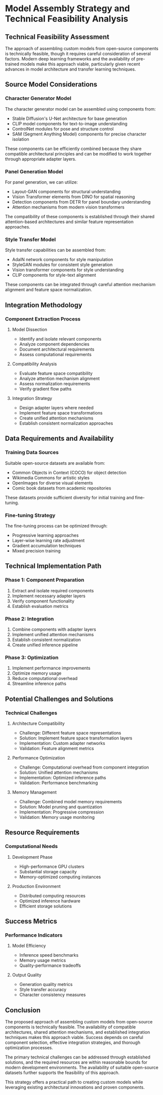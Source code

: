 # Model Assembly Strategy and Technical Feasibility Analysis

## Technical Feasibility Assessment

The approach of assembling custom models from open-source components is technically feasible, though it requires careful consideration of several factors. Modern deep learning frameworks and the availability of pre-trained models make this approach viable, particularly given recent advances in model architecture and transfer learning techniques.

## Source Model Considerations

### Character Generator Model
The character generator model can be assembled using components from:
- Stable Diffusion's U-Net architecture for base generation
- CLIP model components for text-to-image understanding
- ControlNet modules for pose and structure control
- SAM (Segment Anything Model) components for precise character isolation

These components can be efficiently combined because they share compatible architectural principles and can be modified to work together through appropriate adapter layers.

### Panel Generation Model
For panel generation, we can utilize:
- Layout-GAN components for structural understanding
- Vision Transformer elements from DINO for spatial reasoning
- Detection components from DETR for panel boundary understanding
- Attention mechanisms from modern vision transformers

The compatibility of these components is established through their shared attention-based architectures and similar feature representation approaches.

### Style Transfer Model
Style transfer capabilities can be assembled from:
- AdaIN network components for style manipulation
- StyleGAN modules for consistent style generation
- Vision transformer components for style understanding
- CLIP components for style-text alignment

These components can be integrated through careful attention mechanism alignment and feature space normalization.

## Integration Methodology

### Component Extraction Process
1. Model Dissection
   - Identify and isolate relevant components
   - Analyze component dependencies
   - Document architectural requirements
   - Assess computational requirements

2. Compatibility Analysis
   - Evaluate feature space compatibility
   - Analyze attention mechanism alignment
   - Assess normalization requirements
   - Verify gradient flow paths

3. Integration Strategy
   - Design adapter layers where needed
   - Implement feature space transformations
   - Create unified attention mechanisms
   - Establish consistent normalization approaches

## Data Requirements and Availability

### Training Data Sources
Suitable open-source datasets are available from:
- Common Objects in Context (COCO) for object detection
- Wikimedia Commons for artistic styles
- OpenImages for diverse visual elements
- Comic book datasets from academic repositories

These datasets provide sufficient diversity for initial training and fine-tuning.

### Fine-tuning Strategy
The fine-tuning process can be optimized through:
- Progressive learning approaches
- Layer-wise learning rate adjustment
- Gradient accumulation techniques
- Mixed precision training

## Technical Implementation Path

### Phase 1: Component Preparation
1. Extract and isolate required components
2. Implement necessary adapter layers
3. Verify component functionality
4. Establish evaluation metrics

### Phase 2: Integration
1. Combine components with adapter layers
2. Implement unified attention mechanisms
3. Establish consistent normalization
4. Create unified inference pipeline

### Phase 3: Optimization
1. Implement performance improvements
2. Optimize memory usage
3. Reduce computational overhead
4. Streamline inference paths

## Potential Challenges and Solutions

### Technical Challenges

1. Architecture Compatibility
   - Challenge: Different feature space representations
   - Solution: Implement feature space transformation layers
   - Implementation: Custom adapter networks
   - Validation: Feature alignment metrics

2. Performance Optimization
   - Challenge: Computational overhead from component integration
   - Solution: Unified attention mechanisms
   - Implementation: Optimized inference paths
   - Validation: Performance benchmarking

3. Memory Management
   - Challenge: Combined model memory requirements
   - Solution: Model pruning and quantization
   - Implementation: Progressive compression
   - Validation: Memory usage monitoring

## Resource Requirements

### Computational Needs
1. Development Phase
   - High-performance GPU clusters
   - Substantial storage capacity
   - Memory-optimized computing instances

2. Production Environment
   - Distributed computing resources
   - Optimized inference hardware
   - Efficient storage solutions

## Success Metrics

### Performance Indicators
1. Model Efficiency
   - Inference speed benchmarks
   - Memory usage metrics
   - Quality-performance tradeoffs

2. Output Quality
   - Generation quality metrics
   - Style transfer accuracy
   - Character consistency measures

## Conclusion

The proposed approach of assembling custom models from open-source components is technically feasible. The availability of compatible architectures, shared attention mechanisms, and established integration techniques makes this approach viable. Success depends on careful component selection, effective integration strategies, and thorough optimization processes.

The primary technical challenges can be addressed through established solutions, and the required resources are within reasonable bounds for modern development environments. The availability of suitable open-source datasets further supports the feasibility of this approach.

This strategy offers a practical path to creating custom models while leveraging existing architectural innovations and proven components.